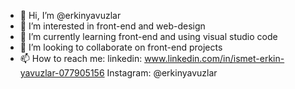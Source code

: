 - 👋 Hi, I’m @erkinyavuzlar
- 👀 I’m interested in front-end and web-design   
- 🌱 I’m currently learning front-end and using visual studio code
- 💞️ I’m looking to collaborate on front-end projects
- 📫 How to reach me: linkedin: www.linkedin.com/in/ismet-erkin-yavuzlar-077905156 Instagram: @erkinyavuzlar

<!---
erkinyavuzlar/erkinyavuzlar is a ✨ special ✨ repository because its `README.md` (this file) appears on your GitHub profile.
You can click the Preview link to take a look at your changes.
--->
